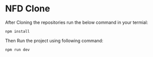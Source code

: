 # NFD Clone

After Cloning the repositories run the below command in your termial:
```
npm install
```

Then Run the project using following command:
```
npm run dev
```